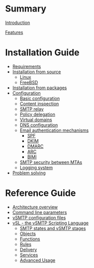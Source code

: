 # Summary

[Introduction](introduction.md)

[Features](features.md)

# Installation Guide

- [Requirements](install/requirements.md)
- [Installation from source](install/source/source.md)
  - [Linux](install/source/linux.md)
  - [FreeBSD](install/source/freebsd.md)
- [Installation from packages]()
- [Configuration](configuration/configuration.md)
  - [Basic configuration](configuration/basic.md)
  - [Content inspection]()
  - [SMTP relay]()
  - [Policy delegation]()
  - [Virtual domains]()
  - [DNS configuration](configuration/dns.md) 
  - [Email authentication mechanisms](configuration/eam.md)
    - [SPF](configuration/eam/spf.md)
    - [DKIM](configuration/eam/dkim.md)
    - [DMARC](configuration/eam/dmarc.md)
    - [ARC](configuration/eam/arc.md)
    - [BIMI](configuration/eam/bimi.md)
  - [SMTP security between MTAs](configuration/dane.md)
  - [Logging system]()
- [Problem solving]()

# Reference Guide

- [Architecture overview](reference/architecture.md)
- [Command line parameters](reference/command.md)
- [vSMTP configuration files](reference/configfiles.md)
- [vSL - the vSMTP Scripting Language](reference/vSL/vsl.md)
  - [SMTP states and vSMTP stages](reference/vSL/stages.md)
  - [Objects](reference/vSL/objects.md)
  - [Functions](reference/vSL/functions.md)
  - [Rules](reference/vSL/rules.md)
  - [Delivery](reference/vSL/delivery.md)
  - [Services](reference/vSL/services.md)
  - [Advanced Usage](reference/vSL/advanced.md)
